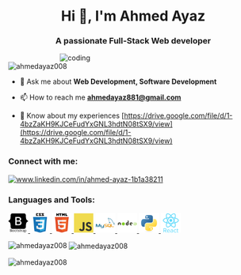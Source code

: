 <h1 align="center">Hi 👋, I'm Ahmed Ayaz</h1>
<h3 align="center">A passionate Full-Stack Web developer</h3>
<img align="right" alt="coding" width="400" src="https://camo.githubusercontent.com/8bf6f6d78abc81fcf9c49f10649423e73ea44bc248e83aaae8759d401c829a84/68747470733a2f2f70687973696373677572756b756c2e66696c65732e776f726470726573732e636f6d2f323031392f30322f6368617261637465722d312e676966"

<p align="left"> <img src="https://komarev.com/ghpvc/?username=ahmedayaz008&label=Profile%20views&color=0e75b6&style=flat" alt="ahmedayaz008" /> </p>

- 💬 Ask me about **Web Development, Software Development**

- 📫 How to reach me **ahmedayaz881@gmail.com**

- 📄 Know about my experiences [https://drive.google.com/file/d/1-4bzZaKH9KJCeFudYxGNL3hdtN08tSX9/view](https://drive.google.com/file/d/1-4bzZaKH9KJCeFudYxGNL3hdtN08tSX9/view)

<h3 align="left">Connect with me:</h3>
<p align="left">
<a href="https://www.linkedin.com/in/ahmed-ayaz-1b1a38211" target="blank"><img align="center" src="https://raw.githubusercontent.com/rahuldkjain/github-profile-readme-generator/master/src/images/icons/Social/linked-in-alt.svg" alt="www.linkedin.com/in/ahmed-ayaz-1b1a38211" height="30" width="40" /></a>
</p>

<h3 align="left">Languages and Tools:</h3>
<p align="left"> <a href="https://getbootstrap.com" target="_blank" rel="noreferrer"> <img src="https://raw.githubusercontent.com/devicons/devicon/master/icons/bootstrap/bootstrap-plain-wordmark.svg" alt="bootstrap" width="40" height="40"/> </a> <a href="https://www.w3schools.com/css/" target="_blank" rel="noreferrer"> <img src="https://raw.githubusercontent.com/devicons/devicon/master/icons/css3/css3-original-wordmark.svg" alt="css3" width="40" height="40"/> </a> <a href="https://www.w3.org/html/" target="_blank" rel="noreferrer"> <img src="https://raw.githubusercontent.com/devicons/devicon/master/icons/html5/html5-original-wordmark.svg" alt="html5" width="40" height="40"/> </a> <a href="https://developer.mozilla.org/en-US/docs/Web/JavaScript" target="_blank" rel="noreferrer"> <img src="https://raw.githubusercontent.com/devicons/devicon/master/icons/javascript/javascript-original.svg" alt="javascript" width="40" height="40"/> </a> <a href="https://www.mysql.com/" target="_blank" rel="noreferrer"> <img src="https://raw.githubusercontent.com/devicons/devicon/master/icons/mysql/mysql-original-wordmark.svg" alt="mysql" width="40" height="40"/> </a> <a href="https://nodejs.org" target="_blank" rel="noreferrer"> <img src="https://raw.githubusercontent.com/devicons/devicon/master/icons/nodejs/nodejs-original-wordmark.svg" alt="nodejs" width="40" height="40"/> </a> <a href="https://www.python.org" target="_blank" rel="noreferrer"> <img src="https://raw.githubusercontent.com/devicons/devicon/master/icons/python/python-original.svg" alt="python" width="40" height="40"/> </a> <a href="https://reactjs.org/" target="_blank" rel="noreferrer"> <img src="https://raw.githubusercontent.com/devicons/devicon/master/icons/react/react-original-wordmark.svg" alt="react" width="40" height="40"/> </a> </p>

<p><img align="left" src="https://github-readme-stats.vercel.app/api/top-langs?username=ahmedayaz008&show_icons=true&locale=en&layout=compact" alt="ahmedayaz008" /></p>

<p>&nbsp;<img align="center" src="https://github-readme-stats.vercel.app/api?username=ahmedayaz008&show_icons=true&locale=en" alt="ahmedayaz008" /></p>

<p><img align="center" src="https://github-readme-streak-stats.herokuapp.com/?user=ahmedayaz008&" alt="ahmedayaz008" /></p>
